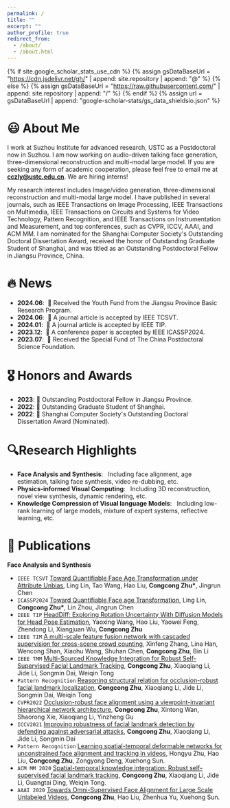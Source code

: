 ```yaml
---
permalink: /
title: ""
excerpt: ""
author_profile: true
redirect_from: 
  - /about/
  - /about.html
---
```


{% if site.google_scholar_stats_use_cdn %}
{% assign gsDataBaseUrl = "https://cdn.jsdelivr.net/gh/" | append: site.repository | append: "@" %}
{% else %}
{% assign gsDataBaseUrl = "https://raw.githubusercontent.com/" | append: site.repository | append: "/" %}
{% endif %}
{% assign url = gsDataBaseUrl | append: "google-scholar-stats/gs_data_shieldsio.json" %}

<span class='anchor' id='-about-me'></span>

# 😃 About Me
I work at Suzhou Institute for advanced research, USTC as a Postdoctoral now in Suzhou. I am now working on audio-driven talking face generation, three-dimensional reconstruction and multi-modal large model. If you are seeking any form of academic cooperation, please feel free to email me at **cczly@ustc.edu.cn**. We are hiring interns!

My research interest includes Image/video generation, three-dimensional reconstruction and multi-modal large model. I have published in several journals, such as IEEE Transactions on Image Processing, IEEE Transactions on Multimedia, IEEE Transactions on Circuits and Systems for Video Technology, Pattern Recognition, and IEEE Transactions on Instrumentation and Measurement, and top conferences, such as CVPR, ICCV, AAAI, and ACM MM. I am nominated for the Shanghai Computer Society's Outstanding Doctoral Dissertation Award, received the honor of Outstanding Graduate Student of Shanghai, and was titled as an Outstanding Postdoctoral Fellow in Jiangsu Province, China.

<span class='anchor' id='-news'></span>

# 🔥 News
- **2024.06**: &nbsp;🎉 Received the Youth Fund from the Jiangsu Province Basic Research Program.
- **2024.06**: &nbsp;🎉 A journal article is accepted by IEEE TCSVT.
- **2024.01**: &nbsp;🎉 A journal article is accepted by IEEE TIP.
- **2023.12**: &nbsp;🎉 A conference paper is accepted by IEEE ICASSP2024.
- **2023.07**: &nbsp;🎉 Received the Special Fund of The China Postdoctoral Science Foundation. 

<span class='anchor' id='-honors-and-awards'></span>

# 🎖 Honors and Awards
- **2023**:&nbsp;🎉 Outstanding Postdoctoral Fellow in Jiangsu Province.
- **2022**:&nbsp;🎉 Outstanding Graduate Student of Shanghai. 
- **2022**:&nbsp;🎉 Shanghai Computer Society's Outstanding Doctoral Dissertation Award (Nominated).

<span class='anchor' id='-research-highlights'></span>

# 🔍Research Highlights
- **Face Analysis and Synthesis**: &nbsp; Including face alignment, age estimation, talking face synthesis, video re-dubbing, etc.
- **Physics-informed Visual Computing**: &nbsp; Including 3D reconstruction, novel view synthesis, dynamic rendering, etc.
- **Knowledge Compression of Visual language Models**: &nbsp; Including low-rank learning of large models, mixture of expert systems, reflective learning, etc.

<span class='anchor' id='-publications'></span>

# 📝 Publications 
**Face Analysis and Synthesis**
<ul>
  <li><code class="language-plaintext highlighter-rouge">IEEE TCSVT</code> <a href="https://ieeexplore.ieee.org/abstract/document/10583942">Toward Quantifiable Face Age Transformation under Attribute Unbias</a>, Ling Lin, Tao Wang, Hao Liu, <strong>Congcong Zhu*</strong>, Jingrun Chen</li>
  <li><code class="language-plaintext highlighter-rouge">ICASSP2024</code> <a href="https://ieeexplore.ieee.org/abstract/document/10448304">Toward Quantifiable Face age Transformation</a>, Ling Lin, <strong>Congcong Zhu*</strong>, Lin Zhou, Jingrun Chen</li>
  <li><code class="language-plaintext highlighter-rouge">IEEE TIP</code> <a href="https://ieeexplore.ieee.org/abstract/document/10462910">HeadDiff: Exploring Rotation Uncertainty With Diffusion Models for Head Pose Estimation</a>, Yaoxing Wang, Hao Liu, Yaowei Feng, Zhendong Li, Xiangjuan Wu, <strong>Congcong Zhu</strong></li>
  <li><code class="language-plaintext highlighter-rouge">IEEE TIM</code> <a href="https://ieeexplore.ieee.org/abstract/document/10049177">A multi-scale feature fusion network with cascaded supervision for cross-scene crowd counting</a>, Xinfeng Zhang, Lina Han, Wencong Shan, Xiaohu Wang, Shuhan Chen, <strong>Congcong Zhu</strong>, Bin Li</li>
  <li><code class="language-plaintext highlighter-rouge">IEEE TMM</code> <a href="https://ieeexplore.ieee.org/abstract/document/9911664">Multi-Sourced Knowledge Integration for Robust Self-Supervised Facial Landmark Tracking</a>, <strong>Congcong Zhu</strong>, Xiaoqiang Li, Jide Li, Songmin Dai, Weiqin Tong </li>
  <li><code class="language-plaintext highlighter-rouge">Pattern Recognition</code> <a href="https://arxiv.org/pdf/2112.10087">Reasoning structural relation for occlusion-robust facial landmark localization</a>, <strong>Congcong Zhu</strong>, Xiaoqiang Li, Jide Li, Songmin Dai, Weiqin Tong </li>
  <li><code class="language-plaintext highlighter-rouge">CVPR2022</code> <a href="https://openaccess.thecvf.com/content/CVPR2022/papers/Zhu_Occlusion-Robust_Face_Alignment_Using_a_Viewpoint-Invariant_Hierarchical_Network_Architecture_CVPR_2022_paper.pdf">Occlusion-robust face alignment using a viewpoint-invariant hierarchical network architecture</a>, <strong>Congcong Zhu</strong>, Xintong Wan, Shaorong Xie, Xiaoqiang Li, Yinzheng Gu </li>
  <li><code class="language-plaintext highlighter-rouge">ICCV2021</code> <a href="https://openaccess.thecvf.com/content/ICCV2021/papers/Zhu_Improving_Robustness_of_Facial_Landmark_Detection_by_Defending_Against_Adversarial_ICCV_2021_paper.pdf">Improving robustness of facial landmark detection by defending against adversarial attacks</a>, <strong>Congcong Zhu</strong>, Xiaoqiang Li, Jide Li, Songmin Dai </li>
  <li><code class="language-plaintext highlighter-rouge">Pattern Recognition</code> <a href="https://www.sciencedirect.com/science/article/pii/S0031320320301576">Learning spatial-temporal deformable networks for unconstrained face alignment and tracking in videos</a>, Hongyu Zhu, Hao Liu, <strong>Congcong Zhu</strong>, Zongyong Deng, Xuehong Sun. </li>
  <li><code class="language-plaintext highlighter-rouge">ACM MM 2020</code> <a href="https://dl.acm.org/doi/abs/10.1145/3394171.3413993">Spatial-temporal knowledge integration: Robust self-supervised facial landmark tracking</a>, <strong>Congcong Zhu</strong>, Xiaoqiang Li, Jide Li, Guangtai Ding, Weiqin Tong. </li>
  <li><code class="language-plaintext highlighter-rouge">AAAI 2020</code> <a href="https://ojs.aaai.org/index.php/AAAI/article/view/7011">Towards Omni-Supervised Face Alignment for Large Scale Unlabeled Videos</a>, <strong>Congcong Zhu</strong>, Hao Liu, Zhenhua Yu, Xuehong Sun. </li>
</ul>



